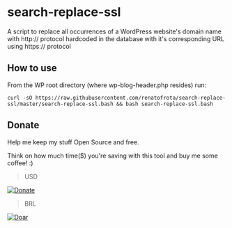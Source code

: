 # search-replace-ssl
A script to replace all occurrences of a WordPress website's domain name with http:// protocol hardcoded in the database with it's corresponding URL using https:// protocol

## How to use

From the WP root directory (where wp-blog-header.php resides) run:

```
curl -sO https://raw.githubusercontent.com/renatofrota/search-replace-ssl/master/search-replace-ssl.bash && bash search-replace-ssl.bash
```

## Donate

Help me keep my stuff Open Source and free.

Think on how much time($) you're saving with this tool and buy me some coffee! :)

> USD

[![Donate](https://www.paypalobjects.com/en_US/i/btn/btn_donate_SM.gif)](https://www.paypal.com/cgi-bin/webscr?cmd=_s-xclick&hosted_button_id=R58RLRMM8YM6U)

> BRL

[![Doar](https://www.paypalobjects.com/pt_BR/i/btn/btn_donate_SM.gif)](https://www.paypal.com/cgi-bin/webscr?cmd=_s-xclick&hosted_button_id=9JMBDY5QA8X5A)
